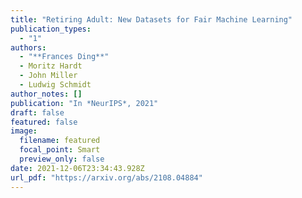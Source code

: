 ```yaml
---
title: "Retiring Adult: New Datasets for Fair Machine Learning"
publication_types:
  - "1"
authors:
  - "**Frances Ding**"
  - Moritz Hardt
  - John Miller
  - Ludwig Schmidt
author_notes: []
publication: "In *NeurIPS*, 2021"
draft: false
featured: false
image:
  filename: featured
  focal_point: Smart
  preview_only: false
date: 2021-12-06T23:34:43.928Z
url_pdf: "https://arxiv.org/abs/2108.04884"
---
```


